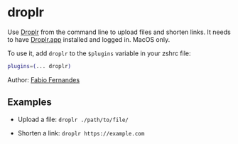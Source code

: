 # droplr

Use [Droplr](https://droplr.com/) from the command line to upload files and shorten
links. It needs to have [Droplr.app](https://droplr.com/apps) installed and logged
in. MacOS only.

To use it, add `droplr` to the `$plugins` variable in your zshrc file:

```zsh
plugins=(... droplr)
```

Author: [Fabio Fernandes](https://github.com/fabiofl)

## Examples

- Upload a file: `droplr ./path/to/file/`

- Shorten a link: `droplr https://example.com`
